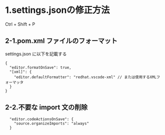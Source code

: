 # 1.settings.jsonの修正方法

Ctrl + Shift + P

## 2-1.pom.xml ファイルのフォーマット

settings.json に以下を記載する

```
{
  "editor.formatOnSave": true,
  "[xml]": {
    "editor.defaultFormatter": "redhat.vscode-xml" // または使用するXMLフォーマッタ
  }
}
```

## 2-2.不要な import 文の削除

```
  "editor.codeActionsOnSave": {
    "source.organizeImports": "always"
  }
```
